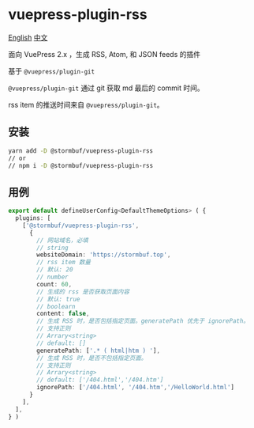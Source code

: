 # vuepress-plugin-rss
 [English](README.md)  [中文](README_zh.md)

面向 VuePress 2.x ，生成 RSS, Atom, 和 JSON feeds 的插件

基于 `@vuepress/plugin-git`

`@vuepress/plugin-git` 通过 git 获取 md 最后的 commit 时间。

rss item 的推送时间来自 `@vuepress/plugin-git`。

## 安装

```bash
yarn add -D @stormbuf/vuepress-plugin-rss
// or
// npm i -D @stormbuf/vuepress-plugin-rss
```

## 用例

```typescript
export default defineUserConfig<DefaultThemeOptions> ( {
  plugins: [
    ['@stormbuf/vuepress-plugin-rss',
      {
        // 网站域名，必填
        // string
        websiteDomain: 'https://stormbuf.top',
        // rss item 数量
        // 默认: 20
        // number
        count: 60,
        // 生成的 rss 是否获取页面内容
        // 默认: true
        // boolearn
        content: false,
        // 生成 RSS 时，是否包括指定页面。generatePath 优先于 ignorePath。
        // 支持正则
        // Arrary<string>
        // default: []
        generatePath: ['.* ( html|htm ) '],
        // 生成 RSS 时，是否不包括指定页面。
        // 支持正则
        // Arrary<string>
        // default: ['/404.html','/404.htm']
        ignorePath: ['/404.html', '/404.htm','/HelloWorld.html']
      }
    ],
  ],
} )
```
